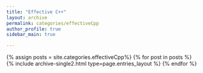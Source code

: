 ```yaml
---
title: "Effective C++"
layout: archive
permalink: categories/effectiveCpp
author_profile: true
sidebar_main: true

---
```


{% assign posts = site.categories.effectiveCpp%}
{% for post in posts %} {% include archive-single2.html type=page.entries_layout %} {% endfor %}

